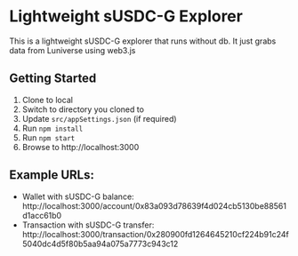 # Lightweight sUSDC-G Explorer

This is a lightweight sUSDC-G explorer that runs without db. It just grabs data from Luniverse using web3.js

## Getting Started
1. Clone to local 
2. Switch to directory you cloned to
3. Update `src/appSettings.json` (if required)
4. Run `npm install`
5. Run `npm start`
6. Browse to http://localhost:3000

## Example URLs:
* Wallet with sUSDC-G balance: http://localhost:3000/account/0x83a093d78639f4d024cb5130be88561d1acc61b0
* Transaction with sUSDC-G transfer: http://localhost:3000/transaction/0x280900fd1264645210cf224b91c24f5040dc4d5f80b5aa94a075a7773c943c12